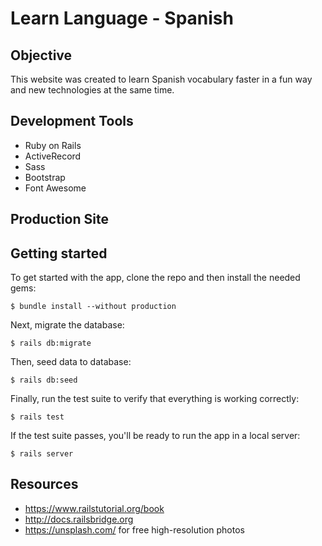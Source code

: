 # Learn Language - Spanish

## Objective

This website was created to learn Spanish vocabulary faster in a fun way and new technologies at the same time.

## Development Tools

* Ruby on Rails
* ActiveRecord
* Sass
* Bootstrap
* Font Awesome

## Production Site


## Getting started

To get started with the app, clone the repo and then install the needed gems:

```
$ bundle install --without production
```

Next, migrate the database:

```
$ rails db:migrate
```

Then, seed data to database:

```
$ rails db:seed
```

Finally, run the test suite to verify that everything is working correctly:

```
$ rails test
```

If the test suite passes, you'll be ready to run the app in a local server:

```
$ rails server
```

## Resources
* <https://www.railstutorial.org/book>
* <http://docs.railsbridge.org>
* <https://unsplash.com/> for free high-resolution photos
